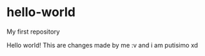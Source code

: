 # hello-world
My first repository

Hello world!
This are changes made by me :v
and i am putisimo xd
